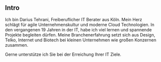 ## <i class="fa fa-heartbeat" aria-hidden="true"></i> Intro
Ich bin Darius Tehrani, Freiberuflicher IT Berater aus Köln.
Mein Herz schlägt für agile Unternehmenskultur und moderne Cloud Technologien.
In den vergangenen 19 Jahren in der IT, habe ich viel lernen und spannende Projekte begleiten dürfen.
Meine Branchenerfahrung setzt sich aus Design, Telko, Internet und Biotech bei kleinen Unternehmen wie großen Konzernen zusammen.

Gerne unterstütze ich Sie bei der Erreichung Ihrer IT Ziele.
